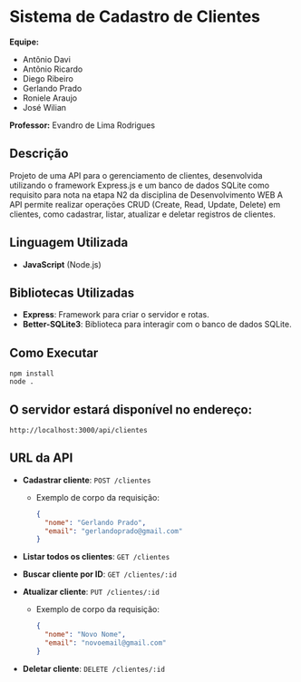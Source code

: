 # Sistema de Cadastro de Clientes

**Equipe:** 
- Antônio Davi
- Antônio Ricardo
- Diego Ribeiro
- Gerlando Prado
- Roniele Araujo
- José Wilian

**Professor:** 
Evandro de Lima Rodrigues

## Descrição
Projeto de uma API para o gerenciamento de clientes, desenvolvida utilizando o framework Express.js e um banco de dados SQLite como requisito para nota na etapa N2 da disciplina de Desenvolvimento WEB
A API permite realizar operações CRUD (Create, Read, Update, Delete) em clientes, como cadastrar, listar, atualizar e deletar registros de clientes.

## Linguagem Utilizada
- **JavaScript** (Node.js)

## Bibliotecas Utilizadas
- **Express**: Framework para criar o servidor e rotas.
- **Better-SQLite3**: Biblioteca para interagir com o banco de dados SQLite.

## Como Executar

    npm install
    node .
    

## O servidor estará disponível no endereço:
    
    http://localhost:3000/api/clientes
    

## URL da API

- **Cadastrar cliente**: `POST /clientes`
  - Exemplo de corpo da requisição:
    ```json
    {
      "nome": "Gerlando Prado",
      "email": "gerlandoprado@gmail.com"
    }
    ```

- **Listar todos os clientes**: `GET /clientes`

- **Buscar cliente por ID**: `GET /clientes/:id`

- **Atualizar cliente**: `PUT /clientes/:id`
  - Exemplo de corpo da requisição:
    ```json
    {
      "nome": "Novo Nome",
      "email": "novoemail@gmail.com"
    }
    ```

- **Deletar cliente**: `DELETE /clientes/:id`